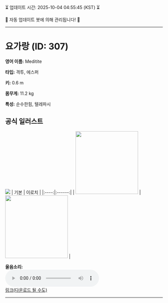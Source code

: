 
⏳ 업데이트 시간: 2025-10-04 04:55:45 (KST) ⏳

🤖 자동 업데이트 봇에 의해 관리됩니다! 🤖

---

# 요가랑 (ID: 307)
**영어 이름:** Meditite

**타입:** 격투, 에스퍼

**키:** 0.6 m

**몸무게:** 11.2 kg

**특성:** 순수한힘, 텔레파시

## 공식 일러스트
![](https://raw.githubusercontent.com/PokeAPI/sprites/master/sprites/pokemon/other/official-artwork/307.png)
| 기본 | 이로치 |
|:----:|:------:|
| <img src="http://play.pokemonshowdown.com/sprites/ani/meditite.gif" width="200"> | <img src="http://play.pokemonshowdown.com/sprites/ani-shiny/meditite.gif" width="200"> |

**울음소리:**<br><audio controls src="https://raw.githubusercontent.com/PokeAPI/cries/main/cries/pokemon/latest/307.ogg"></audio><br> [링크(다운로드 될 수도)](https://raw.githubusercontent.com/PokeAPI/cries/main/cries/pokemon/latest/307.ogg)


---
